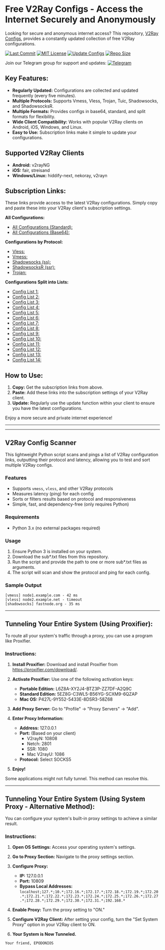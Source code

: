 # Free V2Ray Configs - Access the Internet Securely and Anonymously

Looking for secure and anonymous internet access? This repository, [V2Ray Configs](https://github.com/Epodonios/v2ray-configs), provides a constantly updated collection of free V2Ray configurations.

[![Last Commit](https://img.shields.io/github/last-commit/Epodonios/v2ray-configs.svg)](https://github.com/Epodonios/v2ray-configs/commits/main)
[![MIT License](https://img.shields.io/badge/License-MIT-blue.svg)](https://lbesson.mit-license.org/)
[![Update Configs](https://github.com/Epodonios/V2ray-Configs/actions/workflows/main.yml/badge.svg)](https://github.com/Epodonios/V2ray-Configs/actions/workflows/main.yml)
[![Repo Size](https://img.shields.io/github/repo-size/Epodonios/V2ray-Configs)](https://github.com/Epodonios/v2ray-configs)

Join our Telegram group for support and updates: [![Telegram](https://cdn-icons-png.flaticon.com/512/2111/2111646.png)](https://t.me/+IOG0nSifAV03ZmY0)

## Key Features:

*   **Regularly Updated:** Configurations are collected and updated frequently (every five minutes).
*   **Multiple Protocols:** Supports Vmess, Vless, Trojan, Tuic, Shadowsocks, and ShadowsocksR.
*   **Multiple Formats:** Provides configs in base64, standard, and split formats for flexibility.
*   **Wide Client Compatibility:** Works with popular V2Ray clients on Android, iOS, Windows, and Linux.
*   **Easy to Use:** Subscription links make it simple to update your configurations.

## Supported V2Ray Clients

*   **Android:** v2rayNG
*   **iOS:** fair, streisand
*   **Windows/Linux:** hiddify-next, nekoray, v2rayn

## Subscription Links:

These links provide access to the latest V2Ray configurations. Simply copy and paste these into your V2Ray client's subscription settings.

**All Configurations:**

*   [All Configurations (Standard):](https://github.com/Epodonios/v2ray-configs/raw/main/All_Configs_Sub.txt)
*   [All Configurations (Base64):](https://github.com/Epodonios/v2ray-configs/raw/main/All_Configs_base64_Sub.txt)

**Configurations by Protocol:**

*   [Vless:](https://github.com/Epodonios/v2ray-configs/raw/main/Splitted-By-Protocol/vless.txt)
*   [Vmess:](https://github.com/Epodonios/v2ray-configs/raw/main/Splitted-By-Protocol/vmess.txt)
*   [Shadowsocks (ss):](https://github.com/Epodonios/v2ray-configs/raw/main/Splitted-By-Protocol/ss.txt)
*   [ShadowsocksR (ssr):](https://github.com/Epodonios/v2ray-configs/raw/main/Splitted-By-Protocol/ssr.txt)
*   [Trojan:](https://github.com/Epodonios/v2ray-configs/raw/main/Splitted-By-Protocol/trojan.txt)

**Configurations Split into Lists:**

*   [Config List 1:](https://raw.githubusercontent.com/Epodonios/v2ray-configs/refs/heads/main/Sub1.txt)
*   [Config List 2:](https://raw.githubusercontent.com/Epodonios/v2ray-configs/refs/heads/main/Sub2.txt)
*   [Config List 3:](https://raw.githubusercontent.com/Epodonios/v2ray-configs/refs/heads/main/Sub3.txt)
*   [Config List 4:](https://raw.githubusercontent.com/Epodonios/v2ray-configs/refs/heads/main/Sub4.txt)
*   [Config List 5:](https://raw.githubusercontent.com/Epodonios/v2ray-configs/refs/heads/main/Sub5.txt)
*   [Config List 6:](https://raw.githubusercontent.com/Epodonios/v2ray-configs/refs/heads/main/Sub6.txt)
*   [Config List 7:](https://raw.githubusercontent.com/Epodonios/v2ray-configs/refs/heads/main/Sub7.txt)
*   [Config List 8:](https://raw.githubusercontent.com/Epodonios/v2ray-configs/refs/heads/main/Sub8.txt)
*   [Config List 9:](https://raw.githubusercontent.com/Epodonios/v2ray-configs/refs/heads/main/Sub9.txt)
*   [Config List 10:](https://raw.githubusercontent.com/Epodonios/v2ray-configs/refs/heads/main/Sub10.txt)
*   [Config List 11:](https://raw.githubusercontent.com/Epodonios/v2ray-configs/refs/heads/main/Sub11.txt)
*   [Config List 12:](https://raw.githubusercontent.com/Epodonios/v2ray-configs/refs/heads/main/Sub12.txt)
*   [Config List 13:](https://raw.githubusercontent.com/Epodonios/v2ray-configs/refs/heads/main/Sub13.txt)
*   [Config List 14:](https://raw.githubusercontent.com/Epodonios/v2ray-configs/refs/heads/main/Sub14.txt)

## How to Use:

1.  **Copy:** Get the subscription links from above.
2.  **Paste:** Add these links into the subscription settings of your V2Ray client.
3.  **Update:** Regularly use the update function within your client to ensure you have the latest configurations.

Enjoy a more secure and private internet experience!

---
---

## V2Ray Config Scanner

This lightweight Python script scans and pings a list of V2Ray configuration links, outputting their protocol and latency, allowing you to test and sort multiple V2Ray configs.

### Features

*   Supports `vmess`, `vless`, and other V2Ray protocols
*   Measures latency (ping) for each config
*   Sorts or filters results based on protocol and responsiveness
*   Simple, fast, and dependency-free (only requires Python)

### Requirements

*   Python 3.x (no external packages required)

### Usage

1.  Ensure Python 3 is installed on your system.
2.  Download the sub*.txt files from this repository.
3.  Run the script and provide the path to one or more sub*.txt files as arguments.
4.  The script will scan and show the protocol and ping for each config.

### Sample Output

```
[vmess] node1.example.com - 42 ms
[vless] node2.example.net - timeout
[shadowsocks] fastnode.org - 35 ms
```

---

## Tunneling Your Entire System (Using Proxifier):

To route all your system's traffic through a proxy, you can use a program like Proxifier.

### Instructions:

1.  **Install Proxifier:** Download and install Proxifier from https://proxifier.com/download/.
2.  **Activate Proxifier:** Use one of the following activation keys:

    *   **Portable Edition:** L6Z8A-XY2J4-BTZ3P-ZZ7DF-A2Q9C
    *   **Standard Edition:** 5EZ8G-C3WL5-B56YG-SCXM9-6QZAP
    *   **Mac OS:** P427L-9Y552-5433E-8DSR3-58Z68
3.  **Add Proxy Server:** Go to "Profile" -> "Proxy Servers" -> "Add".
4.  **Enter Proxy Information:**

    *   **Address:** 127.0.0.1
    *   **Port:** (Based on your client)
        *   V2rayN: 10808
        *   Netch: 2801
        *   SSR: 1080
        *   Mac V2rayU: 1086
    *   **Protocol:** Select SOCKS5
5.  **Enjoy!**

   Some applications might not fully tunnel. This method can resolve this.

---

## Tunneling Your Entire System (Using System Proxy - Alternative Method):

You can configure your system's built-in proxy settings to achieve a similar result.

### Instructions:

1.  **Open OS Settings:** Access your operating system's settings.
2.  **Go to Proxy Section:** Navigate to the proxy settings section.
3.  **Configure Proxy:**

    *   **IP:** 127.0.0.1
    *   **Port:** 10809
    *   **Bypass Local Addresses:**  `localhost;127.*;10.*;172.16.*;172.17.*;172.18.*;172.19.*;172.20.*;172.21.*;172.22.*;172.23.*;172.24.*;172.25.*;172.26.*;172.27.*;172.28.*;172.29.*;172.30.*;172.31.*;192.168.*`
4.  **Enable Proxy:** Turn the proxy setting to "ON."
5.  **Configure V2Ray Client:** After setting your config, turn the "Set System Proxy" option in your V2Ray client to ON.
6.  **Your System is Now Tunneled.**

```
Your friend, EPODONIOS